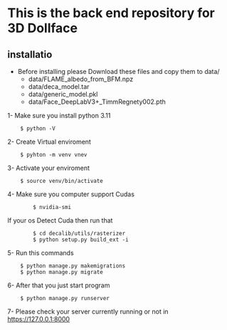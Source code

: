 # This is the back end repository for 3D Dollface

## installatio

* Before installing please Download these files and copy them to data/
	- data/FLAME_albedo_from_BFM.npz
	- data/deca_model.tar
	- data/generic_model.pkl
	- data/Face_DeepLabV3+_TimmRegnety002.pth

1- Make sure you install python 3.11
```
	$ python -V
```


2- Create Virtual enviroment
```
	$ pyhton -m venv vnev
```
3- Activate your enviroment
```
	$ source venv/bin/activate

```
4- Make sure you computer support Cudas
```
        $ nvidia-smi

```
If your os Detect Cuda then run that
```
        $ cd decalib/utils/rasterizer
        $ python setup.py build_ext -i
```

5- Run this commands
```
	$ python manage.py makemigrations
	$ python manage.py migrate
```

6- After that you just start program
```
	$ python manage.py runserver
```

7- Please check your server currently running or not in https://127.0.0.1:8000
